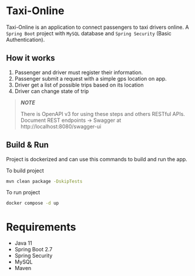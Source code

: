 # Taxi-Online
Taxi-Online is an application to connect passengers to taxi drivers online. 
A `Spring Boot` project with `MySQL` database and `Spring Security` (Basic Authentication).
## How it works
1. Passenger and driver must register their information.
2. Passenger submit a request with a simple gps location on app.
3. Driver get a list of possible trips based on its location
4. Driver can change state of trip

> ***NOTE***
> 
> There is OpenAPI v3 for using these steps and others RESTful APIs. Document REST endpoints -> Swagger at http://localhost:8080/swagger-ui

## Build & Run
Project is dockerized and can use this commands to build and run the app.

To build project
```sh
mvn clean package -DskipTests
```

To run project
```sh
docker compose -d up
```

# Requirements
- Java 11
- Spring Boot 2.7
- Spring Security
- MySQL
- Maven
